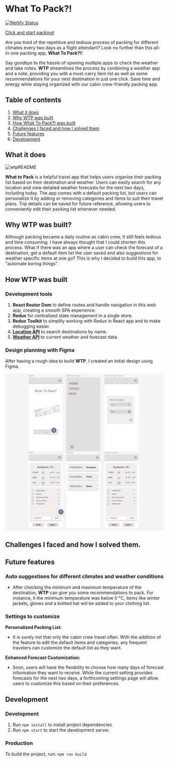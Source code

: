 # What To Pack?!

[![Netlify Status](https://api.netlify.com/api/v1/badges/62069435-b2f8-4932-a13a-8722bccca4b2/deploy-status)](https://app.netlify.com/sites/what-to-pack/deploys)

[Click and start packing!](https://what-to-pack.netlify.app/)

Are you tired of the repetitive and tedious process of packing for different climates every two days as a flight attendant? Look no further than this all-in-one packing app, **What To Pack?!**!

Say goodbye to the hassle of opening multiple apps to check the weather and take notes. **WTP** streamlines the process by combining a weather app and a note, providing you with a must-carry item list as well as some recommendations for your next destination in just one click. Save time and energy while staying organized with our cabin crew-friendly packing app.

## Table of contents

1. [What it does](#what-it-does)
2. [Why WTP was built](#why-wtp-was-built)
3. [How What To Pack?! was built](#how-what-to-pack-was-built)
4. [Challenges I faced and how I solved them](#challenges-i-faced-and-how-i-solved-them)
5. [Future features](#future-features)
6. [Development](#development)

## What it does

![wtpREADME](./src/assets/images/wtpREADME.png.png)

**What to Pack** is a helpful travel app that helps users organize their packing list based on their destination and weather. Users can easily search for any location and view detailed weather forecasts for the next two days, including today. The app comes with a default packing list, but users can personalize it by adding or removing categories and items to suit their travel plans. Trip details can be saved for future reference, allowing users to conveniently edit their packing list whenever needed.

## Why WTP was built?

Although packing became a daily routine as cabin crew, It still feels tedious and time consuming. I have always thought that I could shorten this process. What if there was an app where a user can check the forecast of a destination, get a default item list the user saved and also suggestions for weather specific items at one go? This is why I decided to build this app, to "automate boring things".

## How WTP was built

### Development tools

1. **React Router Dom** to define routes and handle navigation in this web app, creating a smooth SPA experience.
2. **Redux** for centralized state management in a single store.
3. **Redux Toolkit** to simplify working with Redux in React app and to make debugging easier.
4. **[Location API](https://rapidapi.com/wirefreethought/api/geodb-cities)** to search destinations by name.
5. **[Weather API](https://rapidapi.com/weatherapi/api/weatherapi-com/)** to current weather and forecast data.

### Design planning with Figma

After having a rough idea to build **WTP**, I created an initial design using Figma.

![WTP design](src/assets/figmaForWTP.png)

## Challenges I faced and how I solved them.

## Future features

### Auto suggestions for different climates and weather conditions

- After checking the minimum and maximum temperature of the destination, **WTP** can give you some recommendations to pack. For instance, it the minimum temperature was below 0 °C, items like winter jackets, gloves and a knitted hat will be added to your clothing list.

### Settings to customize

**Personalized Packing List:**<br>

- It is surely not that only the cabin crew travel often. With the addition of the feature to edit the default items and categories, any frequent travelers can customize the default list as they want.

**Enhanced Forecast Customization:**<br>

- Soon, users will have the flexibility to choose how many days of forecast information they want to receive. While the current setting provides forecasts for the next two days, a forthcoming settings page will allow users to customize this based on their preferences.

## Development

### Development

1. Run `npm install` to install project dependencies.
2. Run `npm start` to start the development server.

### Production

To build the project, run:
`npm run build`
